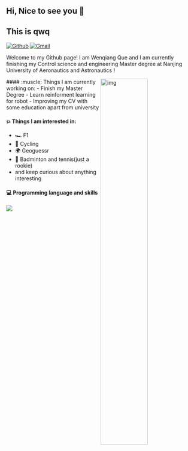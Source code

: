 ## Hi, Nice to see you 👋
## This is qwq
[![Github](https://img.shields.io/badge/-Github-000?style=flat&logo=Github&logoColor=white)](https://github.com/Freaky1122)
[![Gmail](https://img.shields.io/badge/-Gmail-c14438?style=flat&logo=Gmail&logoColor=white)](mailto:quewenqiang@gmail.com)

Welcome to my Github page! I am Wenqiang Que and I am currently finishing my Control science and engineering Master degree at Nanjing University of Aeronautics and Astronautics !  

<img width="50%" alt="img" align="right" src="https://github-readme-stats.vercel.app/api?username=Freaky1122&show_icons=true&hide_border=true" height="auto"/>
#### :muscle: Things I am currently working on: 
- Finish my Master Degree  
- Learn reinforment learning for robot
- Improving my CV with some education apart from university

#### :boom: Things I am interested in:
- :racing_car: F1
- :bicyclist: Cycling
- :earth_africa: Geoguessr
- :tennis: Badminton and tennis(just a rookie)
- and keep curious about anything interesting 

#### :computer: Programming language and skills
![](https://skillicons.dev/icons?perline=15&i=c,cpp,git,python,linux)








